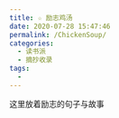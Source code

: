 ```yaml
---
title: ☆ 励志鸡汤
date: 2020-07-28 15:47:46
permalink: /ChickenSoup/
categories: 
  - 读书派
  - 摘抄收录
tags: 
  - 
---
```


这里放着励志的句子与故事